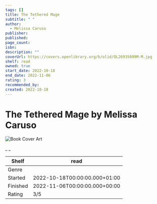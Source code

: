 ```yaml
---
tags: []
title: The Tethered Mage
subtitle: " "
author:
  - Melissa Caruso
publisher: 
published: 
page_count: 
isbn: 
description: ""
coverUrl: https://covers.openlibrary.org/b/olid/OL26935099M-M.jpg
shelf: read
owned: true
start_date: 2022-10-18
end_date: 2022-11-06
rating: 3
recommended_by: 
created: 2022-10-18
---
```


# The Tethered Mage by Melissa Caruso

![Book Cover Art](https://covers.openlibrary.org/b/olid/OL26935099M-M.jpg)

_ _

| Shelf | read |
| --- | --- |
| Genre |  |
| Started | 2022-10-18T00:00:00.000+01:00 |
| Finished | 2022-11-06T00:00:00.000+00:00 |
| Rating | 3/5 |

